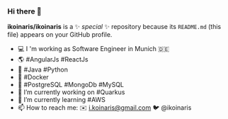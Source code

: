 ### Hi there 👋

**ikoinaris/ikoinaris** is a ✨ _special_ ✨ repository because its `README.md` (this file) appears on your GitHub profile.

- :computer: I 'm working as Software Engineer in Munich :de:
- :earth_americas: #AngularJs #ReactJs
- :wrench: #Java #Python
- :whale: #Docker
- :open_file_folder: #PostgreSQL #MongoDb #MySQL
- 🔭 I’m currently working on #Quarkus
- 🌱 I’m currently learning #AWS
- 📫 How to reach me: :envelope: i.koinaris@gmail.com :bird: @ikoinaris
